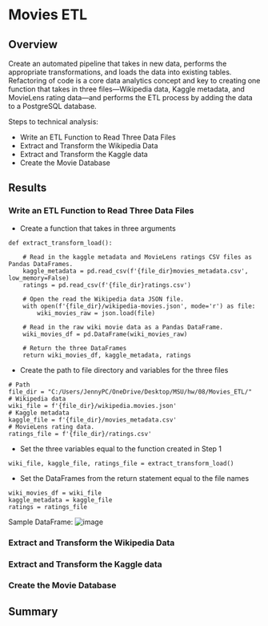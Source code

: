 # Movies ETL

## Overview
Create an automated pipeline that takes in new data, performs the appropriate transformations, and loads the data into existing tables. Refactoring of code is a core data analytics concept and key to creating one function that takes in three files—Wikipedia data, Kaggle metadata, and MovieLens rating data—and performs the ETL process by adding the data to a PostgreSQL database.

Steps to technical analysis:
- Write an ETL Function to Read Three Data Files
- Extract and Transform the Wikipedia Data
- Extract and Transform the Kaggle data
- Create the Movie Database

## Results

### Write an ETL Function to Read Three Data Files

- Create a function that takes in three arguments

```
def extract_transform_load():
    
    # Read in the kaggle metadata and MovieLens ratings CSV files as Pandas DataFrames.
    kaggle_metadata = pd.read_csv(f'{file_dir}movies_metadata.csv', low_memory=False)
    ratings = pd.read_csv(f'{file_dir}ratings.csv')

    # Open the read the Wikipedia data JSON file.
    with open(f'{file_dir}/wikipedia-movies.json', mode='r') as file: 
        wiki_movies_raw = json.load(file)
    
    # Read in the raw wiki movie data as a Pandas DataFrame.
    wiki_movies_df = pd.DataFrame(wiki_movies_raw)
    
    # Return the three DataFrames
    return wiki_movies_df, kaggle_metadata, ratings
```

- Create the path to file directory and variables for the three files

```
# Path
file_dir = "C:/Users/JennyPC/OneDrive/Desktop/MSU/hw/08/Movies_ETL/"
# Wikipedia data
wiki_file = f'{file_dir}/wikipedia.movies.json'
# Kaggle metadata
kaggle_file = f'{file_dir}/movies_metadata.csv'
# MovieLens rating data.
ratings_file = f'{file_dir}/ratings.csv'
```

- Set the three variables equal to the function created in Step 1
```
wiki_file, kaggle_file, ratings_file = extract_transform_load()
```

- Set the DataFrames from the return statement equal to the file names
```
wiki_movies_df = wiki_file
kaggle_metadata = kaggle_file
ratings = ratings_file
```

Sample DataFrame:
![image](https://user-images.githubusercontent.com/67409852/152742511-f8310f0e-dc18-4ffe-9ef5-629a105c89a9.png)

### Extract and Transform the Wikipedia Data

### Extract and Transform the Kaggle data

### Create the Movie Database

## Summary
